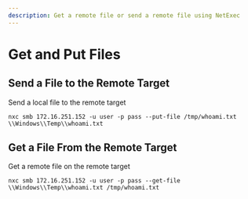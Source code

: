 ```yaml
---
description: Get a remote file or send a remote file using NetExec
---
```


# Get and Put Files

## Send a File to the Remote Target

Send a local file to the remote target

```
nxc smb 172.16.251.152 -u user -p pass --put-file /tmp/whoami.txt \\Windows\\Temp\\whoami.txt
```

## Get a File From the Remote Target

Get a remote file on the remote target

```
nxc smb 172.16.251.152 -u user -p pass --get-file  \\Windows\\Temp\\whoami.txt /tmp/whoami.txt
```
